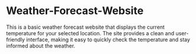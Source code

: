 # Weather-Forecast-Website
This is a basic weather forecast website that displays the current temperature for your selected location. The site provides a clean and user-friendly interface, making it easy to quickly check the temperature and stay informed about the weather.

